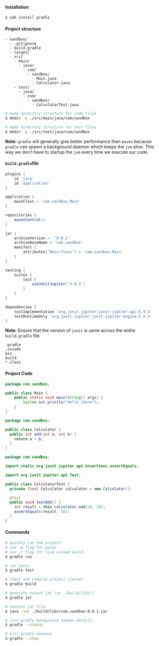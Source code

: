 #### Installation

```bash
$ sdk install gradle
```

#### Project structure 

```
- sandbox/
  - .gitignore
  - build.gradle
  - target/
  - src/
    - main/
      - java/
        - com/
          - sandbox/
            - Main.java
            - Calculator.java
    - test/
      - java/
        - com/
          - sandbox/
            - CalculatorTest.java
```

```bash
# make directory structure for code files
$ mkdir -p ./src/main/java/com/sandbox

# make directory structure for test files
$ mkdir -p ./src/test/java/com/sandbox
```


**Note**: `gradle` will generally give better performance than `maven` because `gradle` can spawn a background daemon which keeps the `jvm` alive. This way we don't have to startup the `jvm` every time we execute our code.


#### `build.gradle`file

```groovy
plugins {
    id 'java'
    id 'application'
}

application {
    mainClass = 'com.sandbox.Main'
}

repositories { 
    mavenCentral() 
}

jar {
    archiveVersion =  '0.0.1'
    archiveBaseName = 'com.sandbox'
    manifest {
        attributes['Main-Class'] = 'com.sandbox.Main'
    }
}

testing {
    suites {
        test {
            useJUnitJupiter('5.9.3')
        }
    }
}

dependencies {
    testImplementation 'org.junit.jupiter:junit-jupiter-api:5.9.3'
    testRuntimeOnly 'org.junit.jupiter:junit-jupiter-engine:5.9.3'
}
```

**Note**: Ensure that the version of `junit` is same across the entire `build.gradle` file.

```gitignore
.gradle
.vscode
bin
build
*.class
```


#### Project Code

```java
package com.sandbox;

public class Main {
	public static void main(String[] args) {
		System.out.println("Hello there");
	}
}
```

```java
package com.sandbox;

public class Calculator {
  public int add(int a, int b) {
    return a + b;
  }
}
```

```java
package com.sandbox;

import static org.junit.jupiter.api.Assertions.assertEquals;

import org.junit.jupiter.api.Test;

public class CalculatorTest {
  private final Calculator calculator = new Calculator();

  @Test
  public void testAdd() {
    int result = this.calculator.add(10, 20);
    assertEquals(result, 30);
  }
}
```

#### Commands

```bash
# quickly run the project
# use -q flag for quiet
# use -t flag for live reload build 
$ gradle run

# run tests
$ gradle test

# check and compile project classes
$ gradle build

# generate output jar (in ./build/libs/)
$ gradle jar

# execute jar file 
$ java -jar ./build/libs/com.sandbox-0.0.1.jar

# list gradle background daemon details
$ gradle --status

# kill gradle daemons
$ gradle --stop
```

